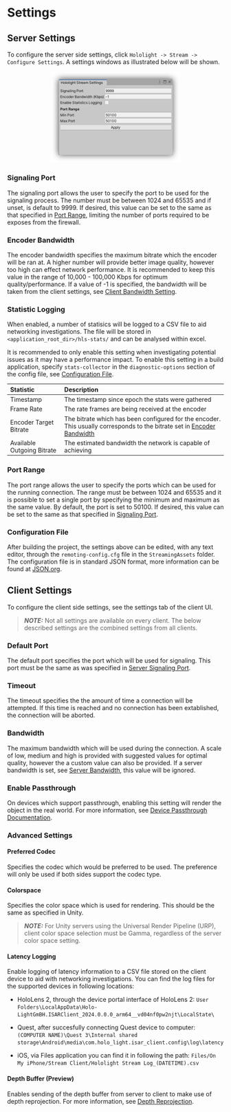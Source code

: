 # Settings

## Server Settings

To configure the server side settings, click `Hololight -> Stream -> Configure Settings`. A settings windows as illustrated below will be shown.

<p align="center">
	<img src="images/settings_window.png" width="300">
</p>

### Signaling Port

The signaling port allows the user to specify the port to be used for the signaling process. The number must be between 1024 and 65535 and if unset, is default to 9999. If desired, this value can be set to the same as that specified in [Port Range](#port-range), limiting the number of ports required to be exposes from the firewall.

### Encoder Bandwidth

The encoder bandwidth specifies the maximum bitrate which the encoder will be ran at. A higher number will provide better image quality, however too high can effect network performance. It is recommended to keep this value in the range of 10,000 - 100,000 Kbps for optimum quality/performance. If a value of -1 is specified, the bandwidth will be taken from the client settings, see [Client Bandwidth Setting](#bandwidth).

### Statistic Logging

When enabled, a number of statisics will be logged to a CSV file to aid networking investigations. The file will be stored in `<application_root_dir>/hls-stats/` and can be analysed within excel.

It is recommended to only enable this setting when investigating potential issues as it may have a performance impact. To enable this setting in a build application, specify `stats-collector` in the `diagnostic-options` section of the config file, see [Configuration File](#configuration-file).

| Statistic | Description |
| :---      | :---        |
| Timestamp | The timestamp since epoch the stats were gathered |
| Frame Rate | The rate frames are being received at the encoder |
| Encoder Target Bitrate | The bitrate which has been configured for the encoder. This usually corresponds to the bitrate set in [Encoder Bandwidth](#encoder-bandwidth) |
| Available Outgoing Bitrate | The estimated bandwidth the network is capable of achieving |

### Port Range

The port range allows the user to specify the ports which can be used for the running connection. The range must be between 1024 and 65535 and it is possible to set a single port by specifying the minimum and maximum as the same value. By default, the port is set to 50100. If desired, this value can be set to the same as that specified in [Signaling Port](#signaling-port).

### Configuration File

After building the project, the settings above can be edited, with any text editor, through the `remoting-config.cfg` file in the `StreamingAssets` folder. The configuration file is in standard JSON format, more information can be found at [JSON.org](https://www.json.org/json-en.html).

## Client Settings

To configure the client side settings, see the settings tab of the client UI.

> **_NOTE:_** Not all settings are available on every client. The below described settings are the combined settings from all clients.

### Default Port

The default port specifies the port which will be used for signaling. This port must be the same as was specified in [Server Signaling Port](#signaling-port).

### Timeout

The timeout specifies the the amount of time a connection will be attempted. If this time is reached and no connection has been extablished, the connection will be aborted.

### Bandwidth

The maximum bandwidth which will be used during the connection. A scale of low, medium and high is provided with suggested values for optimal quality, however the a custom value can also be provided. If a server bandwidth is set, see [Server Bandwidth](#encoder-bandwidth), this value will be ignored.

### Enable Passthrough

On devices which support passthrough, enabling this setting will render the object in the real world. For more information, see [Device Passthrough Documentation](device_passthrough.md).

### Advanced Settings

#### Preferred Codec

Specifies the codec which would be preferred to be used. The preference will only be used if both sides support the codec type.

#### Colorspace

Specifies the color space which is used for rendering. This should be the same as specified in Unity.

> **_NOTE:_** For Unity servers using the Universal Render Pipeline (URP), client color space selection must be Gamma, regardless of the server color space setting.

#### Latency Logging

Enable logging of latency information to a CSV file stored on the client device to aid with networking investigations. You can find the log files for the supported devices in following locations:

- HoloLens 2, through the device portal interface of HoloLens 2:
	```User Folders\LocalAppData\Holo-LightGmBH.ISARClient_2024.0.0.0_arm64__vd04nf0pw2njt\LocalState\```

- Quest, after succesfully connecting Quest device to computer:
	```(COMPUTER NAME)\Quest 3\Internal shared storage\Android\media\com.holo_light.isar_client.config\log\latency```

- iOS, via Files application you can find it in following the path:
	```Files/On My iPhone/Stream Client/Hololight Stream Log_(DATETIME).csv```

#### Depth Buffer (Preview)

Enables sending of the depth buffer from server to client to make use of depth reprojection. For more information, see [Depth Reprojection](object_stabilization.md#depth-based-reprojection-preview).
